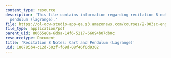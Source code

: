 ```yaml
---
content_type: resource
description: 'This file contains information regarding recitation 8 notes: cart and
  pendulum (lagrange).'
file: https://ol-ocw-studio-app-qa.s3.amazonaws.com/courses/2-003sc-engineering-dynamics-fall-2011/180785b4c12d502ff69d08f46f0d9302_MIT2_003SCF11_rec8notes1.pdf
file_type: application/pdf
parent_uid: 80655e0a-6d9a-14f6-5217-66094b07db0c
resourcetype: Document
title: 'Recitation 8 Notes: Cart and Pendulum (Lagrange)'
uid: 180785b4-c12d-502f-f69d-08f46f0d9302
---
```

